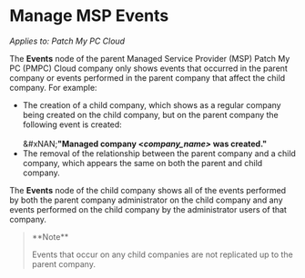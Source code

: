 # Manage MSP Events

_Applies to: Patch My PC Cloud_

The **Events** node of the parent Managed Service Provider (MSP) Patch My PC (PMPC) Cloud company only shows events that occurred in the parent company or events performed in the parent company that affect the child company. For example:

* The creation of a child company, which shows as a regular company being created on the child company, but on the parent company the following event is created:\
  \
  \&#xNAN;**"Managed company <**_**company\_name>**_**&#x20;was created."**
* The removal of the relationship between the parent company and a child company, which appears the same on both the parent and child company.

The **Events** node of the child company shows all of the events performed by both the parent company administrator on the child company and any events performed on the child company by the administrator users of that company.

> \*\*Note\*\*
>
> Events that occur on any child companies are not replicated up to the parent company.
